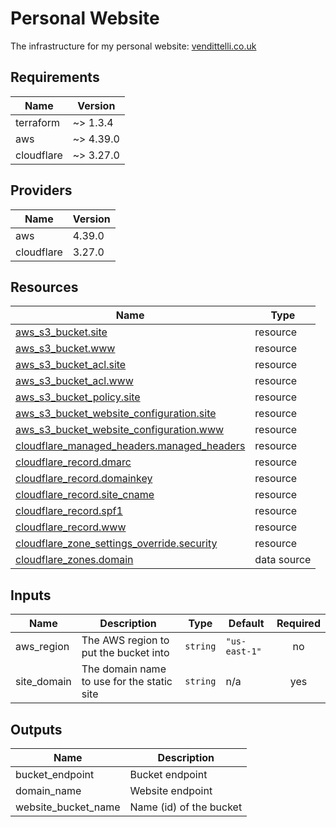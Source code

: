 <!-- BEGIN_TF_DOCS -->
# Personal Website

The infrastructure for my personal website: [vendittelli.co.uk](https://vendittelli.co.uk/)

## Requirements

| Name | Version |
|------|---------|
| terraform | ~> 1.3.4 |
| aws | ~> 4.39.0 |
| cloudflare | ~> 3.27.0 |

## Providers

| Name | Version |
|------|---------|
| aws | 4.39.0 |
| cloudflare | 3.27.0 |

## Resources

| Name | Type |
|------|------|
| [aws_s3_bucket.site](https://registry.terraform.io/providers/hashicorp/aws/latest/docs/resources/s3_bucket) | resource |
| [aws_s3_bucket.www](https://registry.terraform.io/providers/hashicorp/aws/latest/docs/resources/s3_bucket) | resource |
| [aws_s3_bucket_acl.site](https://registry.terraform.io/providers/hashicorp/aws/latest/docs/resources/s3_bucket_acl) | resource |
| [aws_s3_bucket_acl.www](https://registry.terraform.io/providers/hashicorp/aws/latest/docs/resources/s3_bucket_acl) | resource |
| [aws_s3_bucket_policy.site](https://registry.terraform.io/providers/hashicorp/aws/latest/docs/resources/s3_bucket_policy) | resource |
| [aws_s3_bucket_website_configuration.site](https://registry.terraform.io/providers/hashicorp/aws/latest/docs/resources/s3_bucket_website_configuration) | resource |
| [aws_s3_bucket_website_configuration.www](https://registry.terraform.io/providers/hashicorp/aws/latest/docs/resources/s3_bucket_website_configuration) | resource |
| [cloudflare_managed_headers.managed_headers](https://registry.terraform.io/providers/cloudflare/cloudflare/latest/docs/resources/managed_headers) | resource |
| [cloudflare_record.dmarc](https://registry.terraform.io/providers/cloudflare/cloudflare/latest/docs/resources/record) | resource |
| [cloudflare_record.domainkey](https://registry.terraform.io/providers/cloudflare/cloudflare/latest/docs/resources/record) | resource |
| [cloudflare_record.site_cname](https://registry.terraform.io/providers/cloudflare/cloudflare/latest/docs/resources/record) | resource |
| [cloudflare_record.spf1](https://registry.terraform.io/providers/cloudflare/cloudflare/latest/docs/resources/record) | resource |
| [cloudflare_record.www](https://registry.terraform.io/providers/cloudflare/cloudflare/latest/docs/resources/record) | resource |
| [cloudflare_zone_settings_override.security](https://registry.terraform.io/providers/cloudflare/cloudflare/latest/docs/resources/zone_settings_override) | resource |
| [cloudflare_zones.domain](https://registry.terraform.io/providers/cloudflare/cloudflare/latest/docs/data-sources/zones) | data source |

## Inputs

| Name | Description | Type | Default | Required |
|------|-------------|------|---------|:--------:|
| aws\_region | The AWS region to put the bucket into | `string` | `"us-east-1"` | no |
| site\_domain | The domain name to use for the static site | `string` | n/a | yes |

## Outputs

| Name | Description |
|------|-------------|
| bucket\_endpoint | Bucket endpoint |
| domain\_name | Website endpoint |
| website\_bucket\_name | Name (id) of the bucket |
<!-- END_TF_DOCS -->
